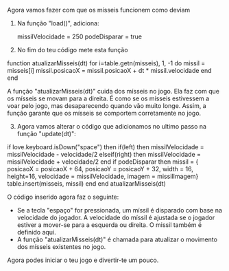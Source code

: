 
Agora vamos fazer com que os mísseis funcionem como deviam

1. Na função "load()", adiciona:

   missilVelocidade = 250
   podeDisparar = true

2. No fim do teu código mete esta função

function atualizarMisseis(dt)
for i=table.getn(misseis), 1, -1 do
  missil = misseis[i]
  missil.posicaoX = missil.posicaoX + dt * missil.velocidade
 end
end

A função "atualizarMisseis(dt)" cuida dos mísseis no jogo. Ela faz com que os mísseis se movam para a direita. É como se os mísseis estivessem a voar pelo jogo, mas desaparecendo quando vão muito longe. Assim, a função garante que os mísseis se comportem corretamente no jogo.

3. Agora vamos alterar o código que adicionamos no ultimo passo na função "update(dt)":

if love.keyboard.isDown("space") then
    if(left) then
      missilVelocidade = missilVelocidade - velocidade/2
    elseif(right) then
      missilVelocidade = missilVelocidade + velocidade/2
    end
    if podeDisparar then
        missil = {
            posicaoX = posicaoX + 64, 
            posicaoY = posicaoY + 32, 
            width = 16, height=16, 
            velocidade = missilVelocidade, 
            imagem = missilImagem}
        table.insert(misseis, missil)
    end
end
atualizarMisseis(dt)

O código inserido agora faz o seguinte:
 - Se a tecla "espaço" for pressionada, um míssil é disparado com base na velocidade do jogador. A velocidade do míssil é ajustada se o jogador estiver a mover-se para a esquerda ou direita. O missil também é definido aqui.
 - A função "atualizarMisseis(dt)" é chamada para atualizar o movimento dos mísseis existentes no jogo.

Agora podes iniciar o teu jogo e divertir-te um pouco.
